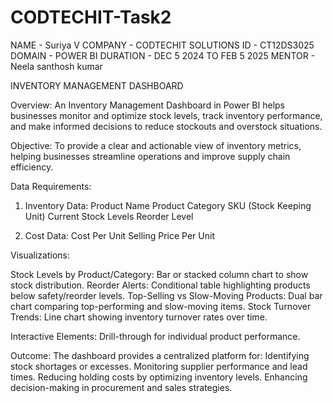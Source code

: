 # CODTECHIT-Task2

NAME - Suriya V 
COMPANY - CODTECHIT SOLUTIONS 
ID - CT12DS3025 
DOMAIN - POWER BI 
DURATION - DEC 5 2024 TO FEB 5 2025 
MENTOR - Neela santhosh kumar

INVENTORY MANAGEMENT DASHBOARD

Overview:
An Inventory Management Dashboard in Power BI helps businesses monitor and optimize stock levels, track inventory performance, and make informed decisions to reduce stockouts and overstock situations.

Objective:
To provide a clear and actionable view of inventory metrics, helping businesses streamline operations and improve supply chain efficiency.

Data Requirements:
1. Inventory Data:
Product Name
Product Category
SKU (Stock Keeping Unit)
Current Stock Levels
Reorder Level

2. Cost Data:
Cost Per Unit
Selling Price Per Unit

Visualizations:

Stock Levels by Product/Category:
Bar or stacked column chart to show stock distribution.
Reorder Alerts:
Conditional table highlighting products below safety/reorder levels.
Top-Selling vs Slow-Moving Products:
Dual bar chart comparing top-performing and slow-moving items.
Stock Turnover Trends:
Line chart showing inventory turnover rates over time.



Interactive Elements:
Drill-through for individual product performance.

Outcome:
The dashboard provides a centralized platform for:
Identifying stock shortages or excesses.
Monitoring supplier performance and lead times.
Reducing holding costs by optimizing inventory levels.
Enhancing decision-making in procurement and sales strategies.
